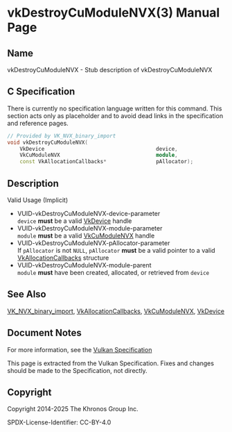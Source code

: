 # vkDestroyCuModuleNVX(3) Manual Page

## Name

vkDestroyCuModuleNVX - Stub description of vkDestroyCuModuleNVX



## [](#_c_specification)C Specification

There is currently no specification language written for this command. This section acts only as placeholder and to avoid dead links in the specification and reference pages.

```c++
// Provided by VK_NVX_binary_import
void vkDestroyCuModuleNVX(
    VkDevice                                    device,
    VkCuModuleNVX                               module,
    const VkAllocationCallbacks*                pAllocator);
```

## [](#_description)Description

Valid Usage (Implicit)

- [](#VUID-vkDestroyCuModuleNVX-device-parameter)VUID-vkDestroyCuModuleNVX-device-parameter  
  `device` **must** be a valid [VkDevice](https://registry.khronos.org/vulkan/specs/latest/man/html/VkDevice.html) handle
- [](#VUID-vkDestroyCuModuleNVX-module-parameter)VUID-vkDestroyCuModuleNVX-module-parameter  
  `module` **must** be a valid [VkCuModuleNVX](https://registry.khronos.org/vulkan/specs/latest/man/html/VkCuModuleNVX.html) handle
- [](#VUID-vkDestroyCuModuleNVX-pAllocator-parameter)VUID-vkDestroyCuModuleNVX-pAllocator-parameter  
  If `pAllocator` is not `NULL`, `pAllocator` **must** be a valid pointer to a valid [VkAllocationCallbacks](https://registry.khronos.org/vulkan/specs/latest/man/html/VkAllocationCallbacks.html) structure
- [](#VUID-vkDestroyCuModuleNVX-module-parent)VUID-vkDestroyCuModuleNVX-module-parent  
  `module` **must** have been created, allocated, or retrieved from `device`

## [](#_see_also)See Also

[VK\_NVX\_binary\_import](https://registry.khronos.org/vulkan/specs/latest/man/html/VK_NVX_binary_import.html), [VkAllocationCallbacks](https://registry.khronos.org/vulkan/specs/latest/man/html/VkAllocationCallbacks.html), [VkCuModuleNVX](https://registry.khronos.org/vulkan/specs/latest/man/html/VkCuModuleNVX.html), [VkDevice](https://registry.khronos.org/vulkan/specs/latest/man/html/VkDevice.html)

## [](#_document_notes)Document Notes

For more information, see the [Vulkan Specification](https://registry.khronos.org/vulkan/specs/latest/html/vkspec.html#vkDestroyCuModuleNVX)

This page is extracted from the Vulkan Specification. Fixes and changes should be made to the Specification, not directly.

## [](#_copyright)Copyright

Copyright 2014-2025 The Khronos Group Inc.

SPDX-License-Identifier: CC-BY-4.0